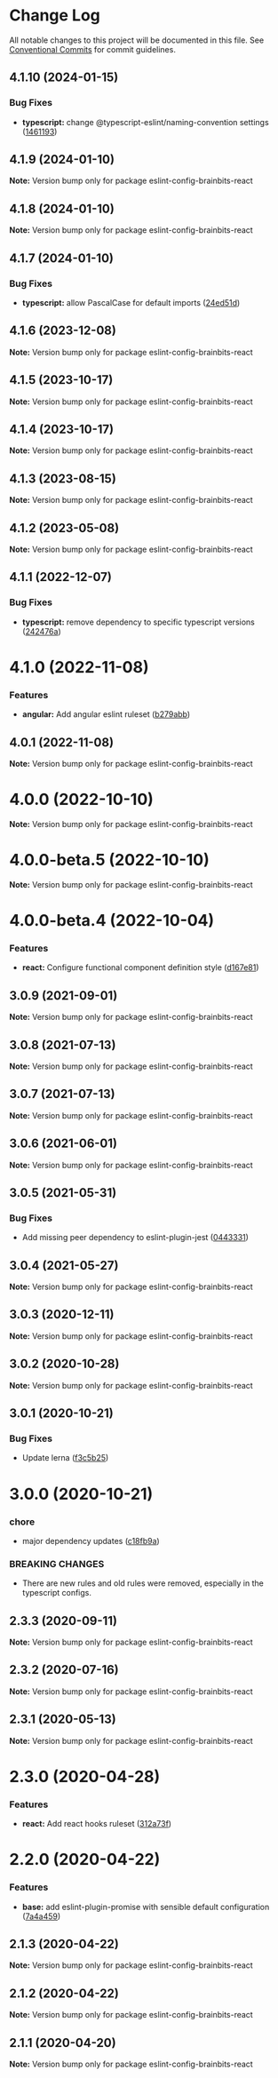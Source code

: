 # Change Log

All notable changes to this project will be documented in this file.
See [Conventional Commits](https://conventionalcommits.org) for commit guidelines.

## 4.1.10 (2024-01-15)


### Bug Fixes

* **typescript:** change @typescript-eslint/naming-convention settings ([1461193](https://github.com/brainbits/eslint-config-brainbits/commit/14611938cf8ccbce9e1812b7ef6b8ed912e085b7))





## 4.1.9 (2024-01-10)

**Note:** Version bump only for package eslint-config-brainbits-react





## 4.1.8 (2024-01-10)

**Note:** Version bump only for package eslint-config-brainbits-react





## 4.1.7 (2024-01-10)


### Bug Fixes

* **typescript:** allow PascalCase for default imports ([24ed51d](https://github.com/brainbits/eslint-config-brainbits/commit/24ed51d4b3d498c92327bf6bf5543904c65c07b5))





## 4.1.6 (2023-12-08)

**Note:** Version bump only for package eslint-config-brainbits-react





## 4.1.5 (2023-10-17)

**Note:** Version bump only for package eslint-config-brainbits-react





## 4.1.4 (2023-10-17)

**Note:** Version bump only for package eslint-config-brainbits-react





## 4.1.3 (2023-08-15)

**Note:** Version bump only for package eslint-config-brainbits-react





## 4.1.2 (2023-05-08)

**Note:** Version bump only for package eslint-config-brainbits-react





## 4.1.1 (2022-12-07)


### Bug Fixes

* **typescript:** remove dependency to specific typescript versions ([242476a](https://github.com/brainbits/eslint-config-brainbits/commit/242476a6f08bf256f74ecf9a88a56ced1ccd63d8))





# 4.1.0 (2022-11-08)


### Features

* **angular:** Add angular eslint ruleset ([b279abb](https://github.com/brainbits/eslint-config-brainbits/commit/b279abb5effae7153038fa2ab4d3850b326dc397))





## 4.0.1 (2022-11-08)

**Note:** Version bump only for package eslint-config-brainbits-react





# 4.0.0 (2022-10-10)

**Note:** Version bump only for package eslint-config-brainbits-react





# 4.0.0-beta.5 (2022-10-10)

**Note:** Version bump only for package eslint-config-brainbits-react





# 4.0.0-beta.4 (2022-10-04)


### Features

* **react:** Configure functional component definition style ([d167e81](https://github.com/brainbits/eslint-config-brainbits/commit/d167e81b04f14dafac47c2087e16ce60ad3a2a62))





## 3.0.9 (2021-09-01)

**Note:** Version bump only for package eslint-config-brainbits-react





## 3.0.8 (2021-07-13)

**Note:** Version bump only for package eslint-config-brainbits-react





## 3.0.7 (2021-07-13)

**Note:** Version bump only for package eslint-config-brainbits-react





## 3.0.6 (2021-06-01)

**Note:** Version bump only for package eslint-config-brainbits-react





## 3.0.5 (2021-05-31)


### Bug Fixes

* Add missing peer dependency to eslint-plugin-jest ([0443331](https://github.com/brainbits/eslint-config-brainbits/commit/0443331145e725022703e0dd94f01f2ec1ee787e))





## 3.0.4 (2021-05-27)

**Note:** Version bump only for package eslint-config-brainbits-react





## 3.0.3 (2020-12-11)

**Note:** Version bump only for package eslint-config-brainbits-react





## 3.0.2 (2020-10-28)

**Note:** Version bump only for package eslint-config-brainbits-react





## 3.0.1 (2020-10-21)


### Bug Fixes

* Update lerna ([f3c5b25](https://github.com/brainbits/eslint-config-brainbits/commit/f3c5b2595ba8b1c33182447860750e60a2d7e964))





# 3.0.0 (2020-10-21)


### chore

* major dependency updates ([c18fb9a](https://github.com/brainbits/eslint-config-brainbits/commit/c18fb9a79b4e47b6623c3e3e077fa3c867a80f14))


### BREAKING CHANGES

* There are new rules and old rules were removed, especially in the typescript configs.





## 2.3.3 (2020-09-11)

**Note:** Version bump only for package eslint-config-brainbits-react





## 2.3.2 (2020-07-16)

**Note:** Version bump only for package eslint-config-brainbits-react





## 2.3.1 (2020-05-13)

**Note:** Version bump only for package eslint-config-brainbits-react





# 2.3.0 (2020-04-28)


### Features

* **react:** Add react hooks ruleset ([312a73f](https://github.com/brainbits/eslint-config-brainbits/commit/312a73f16e3ed6e650c119abdcb0280d37944576))





# 2.2.0 (2020-04-22)


### Features

* **base:** add eslint-plugin-promise with sensible default configuration ([7a4a459](https://github.com/brainbits/eslint-config-brainbits/commit/7a4a4592bf670da067dacc0ec0f99b8b4d365f6c))





## 2.1.3 (2020-04-22)

**Note:** Version bump only for package eslint-config-brainbits-react





## 2.1.2 (2020-04-22)

**Note:** Version bump only for package eslint-config-brainbits-react





## 2.1.1 (2020-04-20)

**Note:** Version bump only for package eslint-config-brainbits-react
